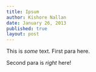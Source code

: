 ```yaml
---
title: Ipsum
author: Kishore Nallan
date: January 26, 2013
published: true
layout: post
---
```


This is *some* text. First para here.

Second para is _right_ here!
